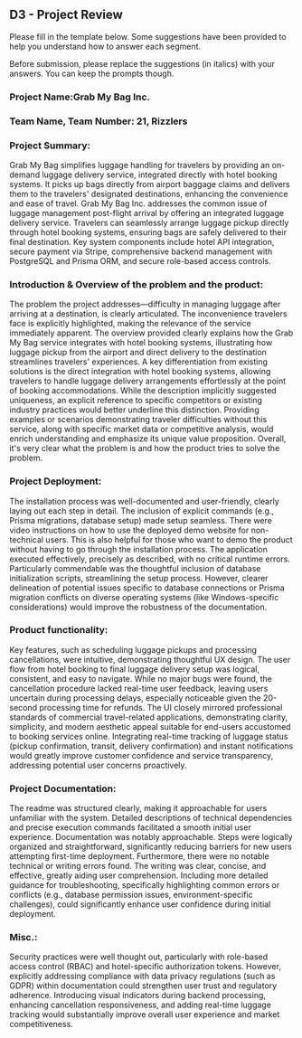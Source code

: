 ## D3 - Project Review

Please fill in the template below. Some suggestions have been provided to help you understand how to answer each segment.

Before submission, please replace the suggestions (in italics) with your answers. You can keep the prompts though.

### Project Name:Grab My Bag Inc.
### Team Name, Team Number: 21, Rizzlers

### Project Summary:
Grab My Bag simplifies luggage handling for travelers by providing an on-demand luggage delivery service, integrated directly with hotel booking systems. It picks up bags directly from airport baggage claims and delivers them to the travelers' designated destinations, enhancing the convenience and ease of travel. Grab My Bag Inc. addresses the common issue of luggage management post-flight arrival by offering an integrated luggage delivery service. Travelers can seamlessly arrange luggage pickup directly through hotel booking systems, ensuring bags are safely delivered to their final destination. Key system components include hotel API integration, secure payment via Stripe, comprehensive backend management with PostgreSQL and Prisma ORM, and secure role-based access controls.

### Introduction & Overview of the problem and the product:

The problem the project addresses—difficulty in managing luggage after arriving at a destination, is clearly articulated. The inconvenience travelers face is explicitly highlighted, making the relevance of the service immediately apparent. The overview provided clearly explains how the Grab My Bag service integrates with hotel booking systems, illustrating how luggage pickup from the airport and direct delivery to the destination streamlines travelers' experiences. A key differentiation from existing solutions is the direct integration with hotel booking systems, allowing travelers to handle luggage delivery arrangements effortlessly at the point of booking accommodations. While the description implicitly suggested uniqueness, an explicit reference to specific competitors or existing industry practices would better underline this distinction. Providing examples or scenarios demonstrating traveler difficulties without this service, along with specific market data or competitive analysis, would enrich understanding and emphasize its unique value proposition. Overall, it's very clear what the problem is and how the product tries to solve the problem.
### Project Deployment:

The installation process was well-documented and user-friendly, clearly laying out each step in detail. The inclusion of explicit commands (e.g., Prisma migrations, database setup) made setup seamless. There were video instructions on how to use the deployed demo website for non-technical users. This is also helpful for those who want to demo the product without having to go through the installation process. The application executed effectively, precisely as described, with no critical runtime errors. Particularly commendable was the thoughtful inclusion of database initialization scripts, streamlining the setup process. However, clearer delineation of potential issues specific to database connections or Prisma migration conflicts on diverse operating systems (like Windows-specific considerations) would improve the robustness of the documentation.

### Product functionality:

Key features, such as scheduling luggage pickups and processing cancellations, were intuitive, demonstrating thoughtful UX design. The user flow from hotel booking to final luggage delivery setup was logical, consistent, and easy to navigate. While no major bugs were found, the cancellation procedure lacked real-time user feedback, leaving users uncertain during processing delays, especially noticeable given the 20-second processing time for refunds. The UI closely mirrored professional standards of commercial travel-related applications, demonstrating clarity, simplicity, and modern aesthetic appeal suitable for end-users accustomed to booking services online. Integrating real-time tracking of luggage status (pickup confirmation, transit, delivery confirmation) and instant notifications would greatly improve customer confidence and service transparency, addressing potential user concerns proactively.

### Project Documentation:

The readme was structured clearly, making it approachable for users unfamiliar with the system. Detailed descriptions of technical dependencies and precise execution commands facilitated a smooth initial user experience. Documentation was notably approachable. Steps were logically organized and straightforward, significantly reducing barriers for new users attempting first-time deployment. Furthermore, there were no notable technical or writing errors found. The writing was clear, concise, and effective, greatly aiding user comprehension. Including more detailed guidance for troubleshooting, specifically highlighting common errors or conflicts (e.g., database permission issues, environment-specific challenges), could significantly enhance user confidence during initial deployment.

### Misc.:

Security practices were well thought out, particularly with role-based access control (RBAC) and hotel-specific authorization tokens. However, explicitly addressing compliance with data privacy regulations (such as GDPR) within documentation could strengthen user trust and regulatory adherence. Introducing visual indicators during backend processing, enhancing cancellation responsiveness, and adding real-time luggage tracking would substantially improve overall user experience and market competitiveness.
